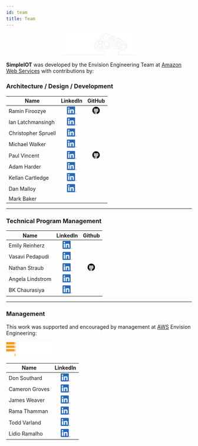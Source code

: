 ```yaml
---
id: team
title: Team
---
```


<!--- Linked-In Logo used in compliance with rules from: https://brand.linkedin.com/downloads --->
<!--- GitHub Logo used in compliance with rules from: https://github.com/logos) --->

<p align="center">

<img src="/img/brain-gears.png" width="40%" />

</p>

**SimpleIOT** was developed by the Envision Engineering Team at [Amazon Web Services](https://aws.amazon.com)
with contributions by:

### Architecture / Design / Development

| Name              | LinkedIn | GitHub |
| ------------------| :----: | :----: |
| Ramin Firoozye    | [![Ramin LinkedIn](/img/LI-In-Bug.png)](https://linkedin.com/in/raminfiroozye) | [![Ramin Github](/img/github-icon.png)](https://github.com/framinlab) |
| Ian Latchmansingh | [![Ian LinkedIn](/img/LI-In-Bug.png)](https://www.linkedin.com/in/ianlatchmansingh/) | |
| Christopher Spruell | [![Chris LinkedIn](/img/LI-In-Bug.png)](https://www.linkedin.com/in/chris-spruell-7a89653/) | |
| Michael Walker | [![Michael LinkedIn](/img/LI-In-Bug.png)](https://www.linkedin.com/in/michael-walker714/) |
| Paul Vincent | [![Paul LinkedIn](/img/LI-In-Bug.png)](https://linkedin.com/in/paul-vincent-67769b7/) | [![Paul Github](/img/github-icon.png)](https://github.com/PaulVincent707) |
| Adam Harder | [![Adam LinkedIn](/img/LI-In-Bug.png)](https://www.linkedin.com/in/adamfxtd/) | |
| Kellan Cartledge | [![Kellan LinkedIn](/img/LI-In-Bug.png)](https://www.linkedin.com/in/kellan-cartledge/) | |
| Dan Malloy | [![Dan LinkedIn](/img/LI-In-Bug.png)](https://www.linkedin.com/in/madlinux/) | |
| Mark Baker | | |

---

### Technical Program Management

| Name              | LinkedIn | Github |
| ------------------| :----: | :----: |
| Emily Reinherz | [![Emily LinkedIn](/img/LI-In-Bug.png)](https://www.linkedin.com/in/emily-reinherz-46696162/) | |
| Vasavi Pedapudi | [![Vasavi LinkedIn](/img/LI-In-Bug.png)](https://www.linkedin.com/in/vasavi-pedapudi-2a5335/) | |
| Nathan Straub | [![Nathan LinkedIn](/img/LI-In-Bug.png)](https://www.linkedin.com/in/nathan-straub/) |  [![Nathan Github](/img/github-icon.png)](https://github.com/natestraub) |
| Angela Lindstrom | [![Angela LinkedIn](/img/LI-In-Bug.png)](https://www.linkedin.com/in/aclindstrom/) | |
| BK Chaurasiya | [![BK LinkedIn](/img/LI-In-Bug.png)](https://www.linkedin.com/in/chaurasiya/) | |

---

### Management 

This work was supported and encouraged by management at [AWS](https://aws.amazon.com) Envision Engineering:

<p align="left">
<img src="/img/ee-logo.png" width="25%" />
</p>


| Name              |  LinkedIn |
| ------------------| :----: |
| Don Southard | [![Don LinkedIn](/img/LI-In-Bug.png)](https://www.linkedin.com/in/ldonsouthard/) |
| Cameron Groves | [![Cameron LinkedIn](/img/LI-In-Bug.png)](https://www.linkedin.com/in/camerongroves/) |
| James Weaver | [![James LinkedIn](/img/LI-In-Bug.png)](https://www.linkedin.com/in/jamesrweaver/) |
| Rama Thamman | [![Rama LinkedIn](/img/LI-In-Bug.png)](https://www.linkedin.com/in/ramathamman/) |
| Todd Varland | [![Todd LinkedIn](/img/LI-In-Bug.png)](https://www.linkedin.com/in/toddvarland/) |
| Lidio Ramalho | [![Lidio LinkedIn](/img/LI-In-Bug.png)](https://www.linkedin.com/in/lidioramalho/) |
